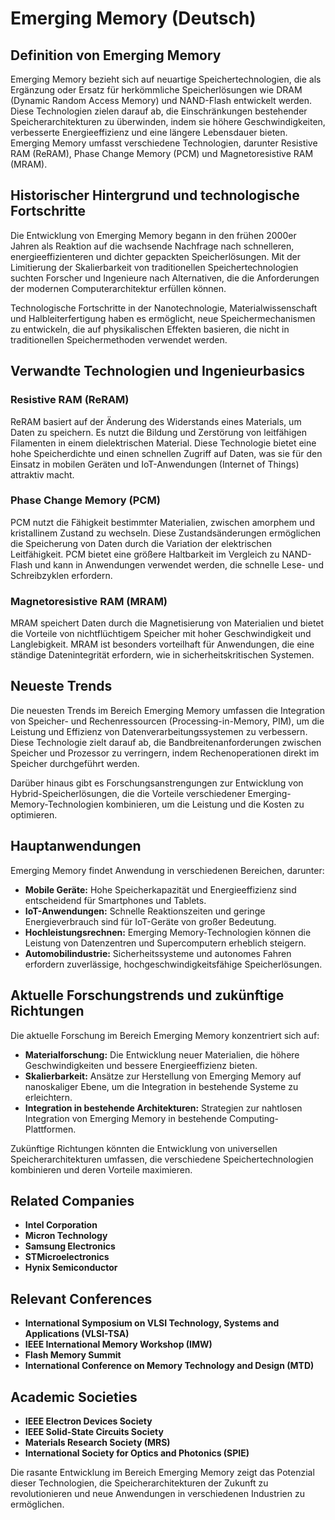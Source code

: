 # Emerging Memory (Deutsch)

## Definition von Emerging Memory

Emerging Memory bezieht sich auf neuartige Speichertechnologien, die als Ergänzung oder Ersatz für herkömmliche Speicherlösungen wie DRAM (Dynamic Random Access Memory) und NAND-Flash entwickelt werden. Diese Technologien zielen darauf ab, die Einschränkungen bestehender Speicherarchitekturen zu überwinden, indem sie höhere Geschwindigkeiten, verbesserte Energieeffizienz und eine längere Lebensdauer bieten. Emerging Memory umfasst verschiedene Technologien, darunter Resistive RAM (ReRAM), Phase Change Memory (PCM) und Magnetoresistive RAM (MRAM).

## Historischer Hintergrund und technologische Fortschritte

Die Entwicklung von Emerging Memory begann in den frühen 2000er Jahren als Reaktion auf die wachsende Nachfrage nach schnelleren, energieeffizienteren und dichter gepackten Speicherlösungen. Mit der Limitierung der Skalierbarkeit von traditionellen Speichertechnologien suchten Forscher und Ingenieure nach Alternativen, die die Anforderungen der modernen Computerarchitektur erfüllen können. 

Technologische Fortschritte in der Nanotechnologie, Materialwissenschaft und Halbleiterfertigung haben es ermöglicht, neue Speichermechanismen zu entwickeln, die auf physikalischen Effekten basieren, die nicht in traditionellen Speichermethoden verwendet werden. 

## Verwandte Technologien und Ingenieurbasics

### Resistive RAM (ReRAM)

ReRAM basiert auf der Änderung des Widerstands eines Materials, um Daten zu speichern. Es nutzt die Bildung und Zerstörung von leitfähigen Filamenten in einem dielektrischen Material. Diese Technologie bietet eine hohe Speicherdichte und einen schnellen Zugriff auf Daten, was sie für den Einsatz in mobilen Geräten und IoT-Anwendungen (Internet of Things) attraktiv macht.

### Phase Change Memory (PCM)

PCM nutzt die Fähigkeit bestimmter Materialien, zwischen amorphem und kristallinem Zustand zu wechseln. Diese Zustandsänderungen ermöglichen die Speicherung von Daten durch die Variation der elektrischen Leitfähigkeit. PCM bietet eine größere Haltbarkeit im Vergleich zu NAND-Flash und kann in Anwendungen verwendet werden, die schnelle Lese- und Schreibzyklen erfordern.

### Magnetoresistive RAM (MRAM)

MRAM speichert Daten durch die Magnetisierung von Materialien und bietet die Vorteile von nichtflüchtigem Speicher mit hoher Geschwindigkeit und Langlebigkeit. MRAM ist besonders vorteilhaft für Anwendungen, die eine ständige Datenintegrität erfordern, wie in sicherheitskritischen Systemen.

## Neueste Trends

Die neuesten Trends im Bereich Emerging Memory umfassen die Integration von Speicher- und Rechenressourcen (Processing-in-Memory, PIM), um die Leistung und Effizienz von Datenverarbeitungssystemen zu verbessern. Diese Technologie zielt darauf ab, die Bandbreitenanforderungen zwischen Speicher und Prozessor zu verringern, indem Rechenoperationen direkt im Speicher durchgeführt werden.

Darüber hinaus gibt es Forschungsanstrengungen zur Entwicklung von Hybrid-Speicherlösungen, die die Vorteile verschiedener Emerging-Memory-Technologien kombinieren, um die Leistung und die Kosten zu optimieren.

## Hauptanwendungen

Emerging Memory findet Anwendung in verschiedenen Bereichen, darunter:

- **Mobile Geräte:** Hohe Speicherkapazität und Energieeffizienz sind entscheidend für Smartphones und Tablets.
- **IoT-Anwendungen:** Schnelle Reaktionszeiten und geringe Energieverbrauch sind für IoT-Geräte von großer Bedeutung.
- **Hochleistungsrechnen:** Emerging Memory-Technologien können die Leistung von Datenzentren und Supercomputern erheblich steigern.
- **Automobilindustrie:** Sicherheitssysteme und autonomes Fahren erfordern zuverlässige, hochgeschwindigkeitsfähige Speicherlösungen.

## Aktuelle Forschungstrends und zukünftige Richtungen

Die aktuelle Forschung im Bereich Emerging Memory konzentriert sich auf:

- **Materialforschung:** Die Entwicklung neuer Materialien, die höhere Geschwindigkeiten und bessere Energieeffizienz bieten.
- **Skalierbarkeit:** Ansätze zur Herstellung von Emerging Memory auf nanoskaliger Ebene, um die Integration in bestehende Systeme zu erleichtern.
- **Integration in bestehende Architekturen:** Strategien zur nahtlosen Integration von Emerging Memory in bestehende Computing-Plattformen.

Zukünftige Richtungen könnten die Entwicklung von universellen Speicherarchitekturen umfassen, die verschiedene Speichertechnologien kombinieren und deren Vorteile maximieren.

## Related Companies

- **Intel Corporation**
- **Micron Technology**
- **Samsung Electronics**
- **STMicroelectronics**
- **Hynix Semiconductor**

## Relevant Conferences

- **International Symposium on VLSI Technology, Systems and Applications (VLSI-TSA)**
- **IEEE International Memory Workshop (IMW)**
- **Flash Memory Summit**
- **International Conference on Memory Technology and Design (MTD)**

## Academic Societies

- **IEEE Electron Devices Society**
- **IEEE Solid-State Circuits Society**
- **Materials Research Society (MRS)**
- **International Society for Optics and Photonics (SPIE)**

Die rasante Entwicklung im Bereich Emerging Memory zeigt das Potenzial dieser Technologien, die Speicherarchitekturen der Zukunft zu revolutionieren und neue Anwendungen in verschiedenen Industrien zu ermöglichen.